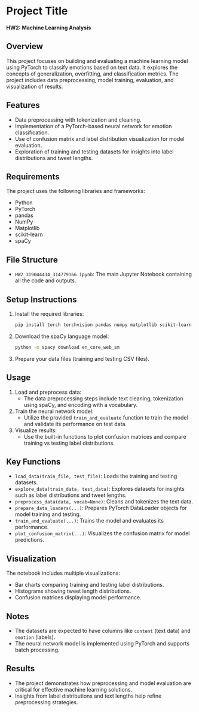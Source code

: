 # Project Title
**HW2: Machine Learning Analysis**

## Overview
This project focuses on building and evaluating a machine learning model using PyTorch to classify emotions based on text data. It explores the concepts of generalization, overfitting, and classification metrics. The project includes data preprocessing, model training, evaluation, and visualization of results.

## Features
- Data preprocessing with tokenization and cleaning.
- Implementation of a PyTorch-based neural network for emotion classification.
- Use of confusion matrix and label distribution visualization for model evaluation.
- Exploration of training and testing datasets for insights into label distributions and tweet lengths.

## Requirements
The project uses the following libraries and frameworks:
- Python
- PyTorch
- pandas
- NumPy
- Matplotlib
- scikit-learn
- spaCy

## File Structure
- `HW2_319044434_314779166.ipynb`: The main Jupyter Notebook containing all the code and outputs.

## Setup Instructions
1. Install the required libraries:
   ```bash
   pip install torch torchvision pandas numpy matplotlib scikit-learn spacy
   ```
2. Download the spaCy language model:
   ```bash
   python -m spacy download en_core_web_sm
   ```
3. Prepare your data files (training and testing CSV files).

## Usage
1. Load and preprocess data:
   - The data preprocessing steps include text cleaning, tokenization using spaCy, and encoding with a vocabulary.
2. Train the neural network model:
   - Utilize the provided `train_and_evaluate` function to train the model and validate its performance on test data.
3. Visualize results:
   - Use the built-in functions to plot confusion matrices and compare training vs testing label distributions.

## Key Functions
- `load_data(train_file, test_file)`: Loads the training and testing datasets.
- `explore_data(train_data, test_data)`: Explores datasets for insights such as label distributions and tweet lengths.
- `preprocess_data(data, vocab=None)`: Cleans and tokenizes the text data.
- `prepare_data_loaders(...)`: Prepares PyTorch DataLoader objects for model training and testing.
- `train_and_evaluate(...)`: Trains the model and evaluates its performance.
- `plot_confusion_matrix(...)`: Visualizes the confusion matrix for model predictions.

## Visualization
The notebook includes multiple visualizations:
- Bar charts comparing training and testing label distributions.
- Histograms showing tweet length distributions.
- Confusion matrices displaying model performance.

## Notes
- The datasets are expected to have columns like `content` (text data) and `emotion` (labels).
- The neural network model is implemented using PyTorch and supports batch processing.

## Results
- The project demonstrates how preprocessing and model evaluation are critical for effective machine learning solutions.
- Insights from label distributions and text lengths help refine preprocessing strategies.
